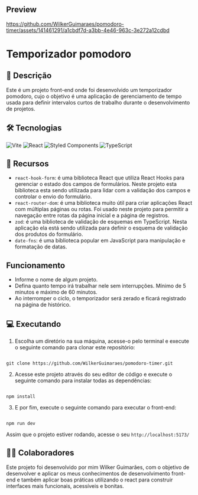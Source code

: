 ## Preview

https://github.com/WilkerGuimaraes/pomodoro-timer/assets/141461291/a1cbdf7d-a3bb-4e46-963c-3e272a12cdbd

# Temporizador pomodoro

## 📃 Descrição

Este é um projeto front-end onde foi desenvolvido um temporizador pomodoro, cujo o objetivo é uma aplicação de gerenciamento de tempo usada para definir intervalos curtos de trabalho durante o desenvolvimento de projetos.

## 🛠 Tecnologias

![Vite](https://img.shields.io/badge/vite-%23646CFF.svg?style=for-the-badge&logo=vite&logoColor=white) ![React](https://img.shields.io/badge/react-%2320232a.svg?style=for-the-badge&logo=react&logoColor=%2361DAFB) ![Styled Components](https://img.shields.io/badge/styled--components-DB7093?style=for-the-badge&logo=styled-components&logoColor=white) ![TypeScript](https://img.shields.io/badge/typescript-%23007ACC.svg?style=for-the-badge&logo=typescript&logoColor=white)

## 🧰 Recursos

- `react-hook-form`: é uma biblioteca React que utiliza React Hooks para gerenciar o estado dos campos de formulários. Neste projeto esta biblioteca esta sendo utilizada para lidar com a validação dos campos e controlar o envio do formulário.
- `react-router-dom`: é uma biblioteca muito útil para criar aplicações React com múltiplas páginas ou rotas. Foi usado neste projeto para permitir a navegação entre rotas da página inicial e a página de registros.
- `zod`: é uma biblioteca de validação de esquemas em TypeScript. Nesta aplicação ela está sendo utilizada para definir o esquema de validação dos produtos do formulário.
- `date-fns`: é uma biblioteca popular em JavaScript para manipulação e formatação de datas.

## Funcionamento

- Informe o nome de algum projeto.
- Defina quanto tempo irá trabalhar nele sem interrupções. Mínimo de 5 minutos e máximo de 60 minutos.
- Ao interromper o ciclo, o temporizador será zerado e ficará registrado na página de histórico.

## 💻 Executando

1. Escolha um diretório na sua máquina, acesse-o pelo terminal e execute o seguinte comando para clonar este repositório:

```

git clone https://github.com/WilkerGuimaraes/pomodoro-timer.git

```

2. Acesse este projeto através do seu editor de código e execute o seguinte comando para instalar todas as dependências:

```

npm install

```

3. E por fim, execute o seguinte comando para executar o front-end:

```

npm run dev

```

Assim que o projeto estiver rodando, acesse o seu `http://localhost:5173/`

## 🙋‍♂️ Colaboradores

Este projeto foi desenvolvido por mim Wilker Guimarães, com o objetivo de desenvolver e aplicar os meus conhecimentos de desenvolvimento front-end e também aplicar boas práticas utilizando o react para construir interfaces mais funcionais, acessíveis e bonitas.
